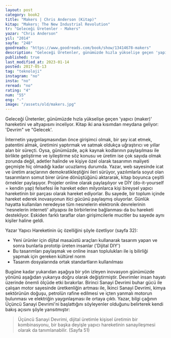 ```yaml
---
layout: post  
category: book2  
title: "Makers | Chris Anderson (Kitap)"  
kitap: "Makers: The New Industrial Revolution"  
tr: "Geleceği Üretenler - Makers"  
yazar: "Chris Anderson"  
yil: "2014"  
sayfa: "248"  
goodreads: "https://www.goodreads.com/book/show/13414678-makers"
description: "Geleceği Üretenler, günümüzde hızla yükselişe geçen 'yapıcı (maker)' hareketini ve altyapısını inceliyor."
published: true
last_modified_at: 2023-01-14
posted: 2017-05-13
tag: "teknoloji"
instagram: "no"
insta: "no"
reread: "no"
rating: "4"
num: "55"
eng: "-"
image: "/assets/old/makers.jpg"
---
```


Geleceği Üretenler, günümüzde hızla yükselişe geçen 'yapıcı (maker)' hareketini ve altyapısını inceliyor. Kitap iki ana kısımdan meydana geliyor: 'Devrim" ve "Gelecek'.  
  
İnternetin yaygınlaşmasından önce girişimci olmak, bir şey icat etmek, patentini almak, üretimini yaptırmak ve satmak oldukça uğraştırıcı ve yıllar alan bir süreçti. Oysa, günümüzde, açık kaynak kodlarının paylaşılması ile birlikte geliştirme ve iyileştirme söz konusu ve üretim ise çok sayıda olmak zorunda değil, adetler halinde ve kişiye özel olarak tasarımın maliyeti geçmişte hiç olmadığı kadar ucuzlamış durumda. Yazar, web sayesinde icat ve üretim araçlarının demokratikleştiğini ileri sürüyor, yazılımlarla soyut olan tasarımların somut birer ürüne dönüştüğünü aktararak, kitap boyunca çeşitli örnekler paylaşıyor. Projeler online olarak paylaşılıyor ve DİY (do-it-yourself = kendin yap) felsefesi ile hareket eden milyonlarca kişi bireysel yapıcı hareketinin bir parçası olarak hareket ediyorlar. Bu sayede, bir toplum içinde hareket ederek inovasyonun itici gücünü paylaşmış oluyorlar. Günlük hayatta kullanılan neredeyse tüm nesnelerin elektronik devrelerinin 'nesnelerin interneti' altyapısı ile birbirlerine bağlanması da bu hareketi destekliyor. Eskiden farklı taraflar olan girişimcilerle mucitler bu sayede aynı kişiler haline geldi.  
  
Yazar Yapıcı Hareketinin üç özelliğini şöyle özetliyor (sayfa 32):  
  
- Yeni ürünler için dijital masaüstü araçları kullanarak tasarım yapan ve sonra bunlarla prototip üreten insanlar ('Dijital DIY')  
- Bu tasarımları paylaşmak ve online insan toplulukları ile iş bilirliği yapmak için gereken kültürel norm  
- Tasarım dosyalarında ortak standartların kullanılması  
  
Bugüne kadar yukarıdan aşağıya bir yön izleyen inovasyon günümüzde yönünü aşağıdan yukarıya doğru olarak değiştirmiştir. Devrimler insan hayatı üzerinde önemli ölçüde etki bırakırlar. Birinci Sanayi Devrimi buhar gücü ile çalışan motor sayesinde üretkenliğin artması ile, İkinci Sanayi Devrimi, kimya sektörünün doğuşu, petrolün rafine edilmesi ve içten yanmalı motorun bulunması ve elektriğin yaygınlaşması ile ortaya çıktı. Yazar, bilgi çağının Üçüncü Sanayi Devrimi'ni başlattığını söyleyenler olduğunu belirterek kendi bakış açısını şöyle yansıtmıştır:  
  
> Üçüncü Sanayi Devrimi, dijital üretimle kişisel üretimin bir kombinasyonu, bir başka deyişle yapıcı hareketinin sanayileşmesi olarak da tanımlanabilir. (Sayfa 51)  
  
  

